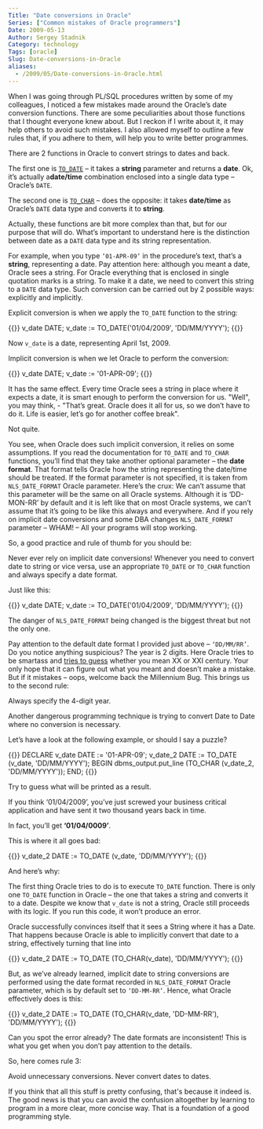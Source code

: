 ```yaml
---
Title: "Date conversions in Oracle"
Series: ["Common mistakes of Oracle programmers"]
Date: 2009-05-13
Author: Sergey Stadnik
Category: technology
Tags: [oracle]
Slug: Date-conversions-in-Oracle
aliases:
  - /2009/05/Date-conversions-in-Oracle.html
---
```


When I was going through PL/SQL procedures written by some of my
colleagues, I noticed a few mistakes made around the Oracle’s date
conversion functions. There are some peculiarities about those functions
that I thought everyone knew about. But I reckon if I write about it, it
may help others to avoid such mistakes. I also allowed myself to outline
a few rules that, if you adhere to them, will help you to write better
programmes.

There are 2 functions in Oracle to convert strings to dates and back.

The first one is
[`TO_DATE`](http://download.oracle.com/docs/cd/B19306_01/server.102/b14200/functions183.htm#i1003589)
– it takes a **string** parameter and returns a **date**. Ok, it’s
actually a**date/time** combination enclosed into a single data type –
Oracle’s `DATE`.

The second one is
[`TO_CHAR`](http://download.oracle.com/docs/cd/B19306_01/server.102/b14200/functions180.htm#i1009324)
– does the opposite: it takes **date/time** as Oracle’s `DATE` data type
and converts it to **string**.

Actually, these functions are bit more complex than that, but for our
purpose that will do. What’s important to understand here is the distinction between date as a `DATE` data type and its string representation.

For example, when you type `’01-APR-09’` in the procedure’s text, that’s a
**string**, representing a date. Pay attention here: although you meant
a date, Oracle sees a string. For Oracle everything that is enclosed in
single quotation marks is a string. To make it a date, we need to
convert this string to a `DATE` data type. Such conversion can be carried
out by 2 possible ways: explicitly and implicitly.

Explicit conversion is when we apply the `TO_DATE` function to the
string:

{{<highlight sql>}}
v_date DATE;
v_date := TO_DATE('01/04/2009', 'DD/MM/YYYY');
{{</highlight>}}

Now `v_date` is a date, representing April 1st, 2009.

Implicit conversion is when we let Oracle to perform the conversion:

{{<highlight sql>}}
v_date DATE;
v_date := '01-APR-09';
{{</highlight>}}

It has the same effect. Every time Oracle sees a string in place where
it expects a date, it is smart enough to perform the conversion for us.
"Well", you may think, - "That’s great. Oracle does it all for us, so we
don’t have to do it. Life is easier, let’s go for another coffee break".

Not quite.

You see, when Oracle does such implicit conversion, it relies on some
assumptions. If you read the documentation for `TO_DATE` and `TO_CHAR`
functions, you’ll find that they take another
optional parameter – the **date format**. That format tells Oracle how
the string representing the date/time should be treated. If the format
parameter is not specified, it is taken from `NLS_DATE_FORMAT` Oracle
parameter. Here’s the crux: We can’t assume that this parameter will be
the same on all Oracle systems. Although it is ‘DD-MON-RR’ by default
and it is left like that on most Oracle systems, we can’t assume that
it’s going to be like this always and everywhere. And if you rely on
implicit date conversions and some DBA changes `NLS_DATE_FORMAT`
parameter – WHAM! – All your programs will stop working.

So, a good practice and rule of thumb for you should be:

<p class="text-danger">Never ever rely on implicit date conversions! Whenever you need to convert date to string or vice versa, use an appropriate <code>TO_DATE</code> or <code>TO_CHAR</code> function and always specify a date format.
</p>

Just like this:

{{<highlight sql>}}
v_date DATE;
v_date := TO_DATE('01/04/2009', 'DD/MM/YYYY');
{{</highlight>}}

The danger of `NLS_DATE_FORMAT` being changed is the biggest threat but
not the only one.

Pay attention to the default date format I provided just above –
`‘DD/MM/RR’`. Do you notice anything suspicious? The year is 2 digits.
Here Oracle tries to be smartass and [tries to
guess](http://download.oracle.com/docs/cd/B19306_01/server.102/b14200/sql_elements004.htm#SQLRF00215)
whether you mean XX or XXI century. Your only hope that it can figure
out what you meant and doesn’t make a mistake. But if it mistakes –
oops, welcome back the Millennium Bug. This brings us to the second
rule:

<p class="text-danger">Always specify the 4-digit year.</p>

Another dangerous programming technique is trying to convert Date to
Date where no conversion is necessary.

Let’s have a look at the following example, or should I say a puzzle?

{{<highlight sql>}}
DECLARE
   v_date DATE := '01-APR-09';
   v_date_2 DATE := TO_DATE (v_date, 'DD/MM/YYYY');
BEGIN
   dbms_output.put_line (TO_CHAR (v_date_2, 'DD/MM/YYYY'));
END;
{{</highlight>}}

Try to guess what will be printed as a result.

If you think ‘01/04/2009’, you’ve just screwed your business critical
application and have sent it two thousand years back in time.

In fact, you’ll get **‘01/04/0009’**.

This is where it all goes bad:

{{<highlight sql>}}
v_date_2 DATE := TO_DATE (v_date, 'DD/MM/YYYY');
{{</highlight>}}

And here’s why:

The first thing Oracle tries to do is to execute `TO_DATE` function.
There is only one `TO_DATE` function in Oracle – the one that takes a
string and converts it to a date. Despite we know that `v_date` is not a
string, Oracle still proceeds with its logic. If you run this code, it
won’t produce an error.

Oracle successfully convinces itself that it sees a String where it has
a Date. That happens because Oracle is able to implicitly convert that
date to a string, effectively turning that line
into

{{<highlight sql>}}
v_date_2 DATE := TO_DATE (TO_CHAR(v_date), 'DD/MM/YYYY');
{{</highlight>}}

But, as we’ve already learned, implicit date to string conversions are
performed using the date format recorded in `NLS_DATE_FORMAT` Oracle
parameter, which is by default set to `‘DD-MM-RR’`. Hence, what Oracle
effectively does is this:

{{<highlight sql>}}
v_date_2 DATE := TO_DATE (TO_CHAR(v_date, 'DD-MM-RR'), 'DD/MM/YYYY');
{{</highlight>}}

Can you spot the error already? The date formats are inconsistent! This
is what you get when you don’t pay attention to the details.

So, here comes rule 3:

<p class="text-danger">Avoid unnecessary conversions. Never convert dates to dates.</p>

If you think that all this stuff is pretty confusing, that's because it
indeed is. The good news is that you can avoid the confusion altogether
by learning to program in a more clear, more concise way. That is a
foundation of a good programming style.